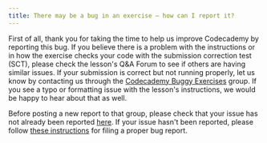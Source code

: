 ```yaml
---
title: There may be a bug in an exercise — how can I report it?
---
```


First of all, thank you for taking the time to help us improve Codecademy by reporting this bug. If you believe there is a problem with the instructions or in how the exercise checks your code with the submission correction test (SCT), please check the lesson's Q&A Forum to see if others are having similar issues. If your submission is correct but not running properly, let us know by contacting us through the [Codecademy Buggy Exercises](http://www.codecademy.com/groups/buggy-exercises) group. If you see a typo or formatting issue with the lesson's instructions, we would be happy to hear about that as well.

Before posting a new report to that group, please check that your issue has not already been reported [here](https://docs.google.com/spreadsheet/ccc?key=0AmiUmzXzpa1ddGdwRjdHRDlBRkt1eVpBc281a3J3R2c&usp=sharing). If your issue hasn't been reported, please follow [these instructions](http://www.codecademy.com/groups/buggy-exercises/discussions/51549abe0508c0b97d004add) for filing a proper bug report.
